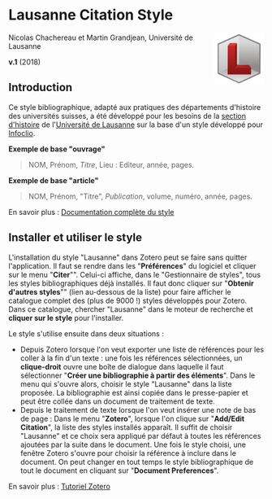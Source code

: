 # Lausanne Citation Style
<img src="https://raw.githubusercontent.com/LausanneCitationStyle/Lausanne/master/images/LausanneCitationStyle.png" alt="Lausanne Citation Style" width="100" align="right"> 

Nicolas Chachereau et Martin Grandjean, Université de Lausanne

**v.1** (2018)

## Introduction

Ce style bibliographique, adapté aux pratiques des départements d'histoire des universités suisses, a été développé pour les besoins de la [section d'histoire](https://www.unil.ch/hist/home.html) de l'[Université de Lausanne](https://www.unil.ch) sur la base d'un style développé pour [Infoclio](https://www.infoclio.ch/fr/style-de-citation-infoclioch-instructions-pour-zotero).

**Exemple de base "ouvrage"**

> NOM, Prénom, *Titre*, Lieu : Editeur, année, pages.

**Exemple de base "article"**

> NOM, Prénom, "Titre", *Publication*, volume, numéro, année, pages.

En savoir plus : [Documentation complète du style]()

## Installer et utiliser le style

L'installation du style "Lausanne" dans Zotero peut se faire sans quitter l'application. Il faut se rendre dans les "**Préférences**" du logiciel et cliquer sur le menu "**Citer**"". Celui-ci affiche, dans le "Gestionnaire de styles", tous les styles bibliographiques déjà installés. Il faut donc cliquer sur "**Obtenir d'autres styles**"" (lien au-dessous de la liste) pour faire afficher le catalogue complet des (plus de 9000 !) styles développés pour Zotero. Dans ce catalogue, chercher "Lausanne" dans le moteur de recherche et **cliquer sur le style** pour l'installer.

Le style s'utilise ensuite dans deux situations : 
* Depuis Zotero lorsque l'on veut exporter une liste de références pour les coller à la fin d'un texte : une fois les références sélectionnées, un **clique-droit** ouvre une boîte de dialogue dans laquelle il faut sélectionner "**Créer une bibliographie à partir des éléments**". Dans le menu qui s'ouvre alors, choisir le style "Lausanne" dans la liste proposée. La bibliographie est ainsi copiée dans le presse-papier et peut être collée dans un document de traitement de texte.
* Depuis le traitement de texte lorsque l'on veut insérer une note de bas de page : Dans le menu "**Zotero**", lorsque l'on clique sur "**Add/Edit Citation**", la liste des styles installés apparaît. Il suffit de choisir "Lausanne" et ce choix sera appliqué par défaut à toutes les références ajoutées par la suite dans le document. Une fois le style choisi, une fenêtre Zotero s'ouvre pour choisir la référence à inclure dans le document. On peut changer en tout temps le style bibliographique de tout le document en cliquant sur "**Document Preferences**".

En savoir plus : [Tutoriel Zotero]()
